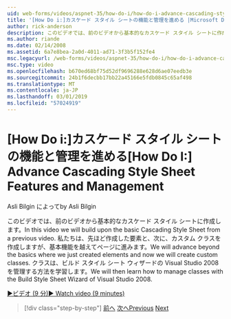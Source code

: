 ```yaml
---
uid: web-forms/videos/aspnet-35/how-do-i/how-do-i-advance-cascading-style-sheet-features-and-management
title: '[How Do i:]カスケード スタイル シートの機能と管理を進める |Microsoft Docs'
author: rick-anderson
description: このビデオでは、前のビデオから基本的なカスケード スタイル シートに作成します。 要素を作成した基本の進みますとしています.
ms.author: riande
ms.date: 02/14/2008
ms.assetid: 6a7e8bea-2a0d-4011-ad71-3f3b5f152fe4
msc.legacyurl: /web-forms/videos/aspnet-35/how-do-i/how-do-i-advance-cascading-style-sheet-features-and-management
msc.type: video
ms.openlocfilehash: b670ed68bf75d52df9696288e628d6ae07eedb3e
ms.sourcegitcommit: 24b1f6decbb17bb22a45166e5fdb0845c65af498
ms.translationtype: MT
ms.contentlocale: ja-JP
ms.lasthandoff: 03/01/2019
ms.locfileid: "57024919"
---
```

<a name="how-do-i-advance-cascading-style-sheet-features-and-management"></a><span data-ttu-id="b3bb7-104">[How Do i:]カスケード スタイル シートの機能と管理を進める</span><span class="sxs-lookup"><span data-stu-id="b3bb7-104">[How Do I:] Advance Cascading Style Sheet Features and Management</span></span>
====================
<span data-ttu-id="b3bb7-105">Asli Bilgin によって</span><span class="sxs-lookup"><span data-stu-id="b3bb7-105">by Asli Bilgin</span></span>

<span data-ttu-id="b3bb7-106">このビデオでは、前のビデオから基本的なカスケード スタイル シートに作成します。</span><span class="sxs-lookup"><span data-stu-id="b3bb7-106">In this video we will build upon the basic Cascading Style Sheet from a previous video.</span></span> <span data-ttu-id="b3bb7-107">私たちは、先ほど作成した要素と、次に、カスタム クラスを作成しますが、基本機能を越えてページに進みます。</span><span class="sxs-lookup"><span data-stu-id="b3bb7-107">We will advance beyond the basics where we just created elements and now we will create custom classes.</span></span> <span data-ttu-id="b3bb7-108">クラスは、ビルド スタイル シート ウィザードの Visual Studio 2008 を管理する方法を学習します。</span><span class="sxs-lookup"><span data-stu-id="b3bb7-108">We will then learn how to manage classes with the Build Style Sheet Wizard of Visual Studio 2008.</span></span>

[<span data-ttu-id="b3bb7-109">&#9654;ビデオ (9 分)</span><span class="sxs-lookup"><span data-stu-id="b3bb7-109">&#9654; Watch video (9 minutes)</span></span>](https://channel9.msdn.com/Blogs/ASP-NET-Site-Videos/how-do-i-advance-cascading-style-sheet-features-and-management)

> [!div class="step-by-step"]
> <span data-ttu-id="b3bb7-110">[前へ](how-do-i-adding-elements-to-a-css-file-and-create-new-css-on-the-fly.md)
> [次へ](how-do-i-converting-a-net-20-windows-forms-application-to-net-35.md)</span><span class="sxs-lookup"><span data-stu-id="b3bb7-110">[Previous](how-do-i-adding-elements-to-a-css-file-and-create-new-css-on-the-fly.md)
[Next](how-do-i-converting-a-net-20-windows-forms-application-to-net-35.md)</span></span>
